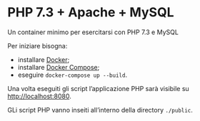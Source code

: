 PHP 7.3 + Apache + MySQL
==============
Un container minimo per esercitarsi con PHP 7.3 e MySQL

Per iniziare bisogna:
 - installare [Docker](https://www.docker.com/);
 - installare [Docker Compose](https://docs.docker.com/compose/);
 - eseguire `docker-compose up --build`.
 
Una volta eseguiti gli script l’applicazione PHP sarà visibile su [http://localhost:8080](http://localhost:8080).

GLi script PHP vanno inseiti all’interno della directory `./public`.
